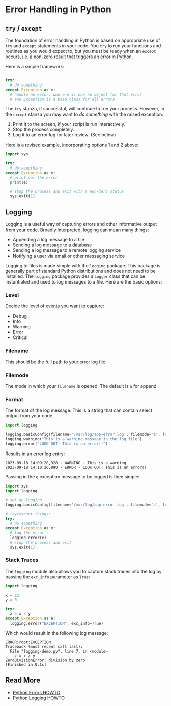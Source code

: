 # Error Handling in Python

## `try` / `except`

The foundation of error handling in Python is based on appropriate use 
of `try` and `except` statements in your code. You `try` to run your
functions and routines as you would expect to, but you must be ready
when an `except` occurs, i.e. a non-zero result that triggers an error
in Python.

Here is a simple framework:
```python

try:
  # do something
except Exception as e:
  # handle an error, where e is now an object for that error
  # and Exception is a base class for all errors.

```

The `try` stanza, if successful, will continue to run your process.
However, in the `except` stanza you may want to *do something* with
the raised exception:

1. Print it to the screen, if your script is run interactively.
3. Stop the process completely.
2. Log it to an error log for later review. (See below)

Here is a revised example, incorporating options 1 and 2 above:

```python
import sys

try:
  # do something
except Exception as e:
  # print out the error
  print(e)

  # stop the process and exit with a non-zero status
  sys.exit(1)

```

## Logging

Logging is a useful way of capturing errors and other informative output
from your code. Broadly interpreted, logging can mean many things:

- Appending a log message to a file
- Sending a log message to a database
- Sending a log message to a remote logging service
- Notifying a user via email or other messaging service

Logging to files is made simple with the `logging` package. This package
is generally part of standard Python distributions and does not need to be
installed. The `logging` package provides a `Logger` class that can be
instantiated and used to log messages to a file. Here are the basic options:

### Level
Decide the level of events you want to capture:

- Debug
- Info
- Warning
- Error
- Critical

### Filename
This should be the full path to your error log file.

### Filemode
The mode in which your `filename` is opened. The default is `a` for append.

### Format
The format of the log message. This is a string that can contain select output
from your code.

```python
import logging

logging.basicConfig(filename='/var/log/app-error.log', filemode='a', format='%(asctime)s - %(levelname)s - %(message)s')
logging.warning("This is a warning message in the log file")
logging.error("LOOK OUT! This is an error!!")
```

Results in an error log entry:
```
2023-09-18 14:09:28,328 - WARNING - This is a warning
2023-09-18 14:10:26,890 - ERROR - LOOK OUT! This is an error!!
```

Passing in the `e` exception message to be logged is then simple:

```python
import sys
import logging

# set up logging
logging.basicConfig(filename='/var/log/app-error.log', filemode='a', format='%(asctime)s - %(levelname)s - %(message)s')

# try/except things:
try:
  # do something
except Exception as e:
  # log the error
  logging.error(e)
  # stop the process and exit
  sys.exit(1)

```

### Stack Traces

The `logging` module also allows you to capture stack traces into the log by passing the `exc_info` parameter
as `True`:

```python
import logging

x = 23
y = 0

try:
  z = x / y
except Exception as e:
  logging.error("EXCEPTION", exc_info=True)

```

Which would result in the following log message:
```
ERROR:root:EXCEPTION
Traceback (most recent call last):
  File "logging-demo.py", line 7, in <module>
    z = x / y
ZeroDivisionError: division by zero
[Finished in 0.1s]
```

## Read More

- [Python Errors HOWTO](https://docs.python.org/3/tutorial/errors.html)
- [Python Logging HOWTO](https://docs.python.org/3/howto/logging.html)